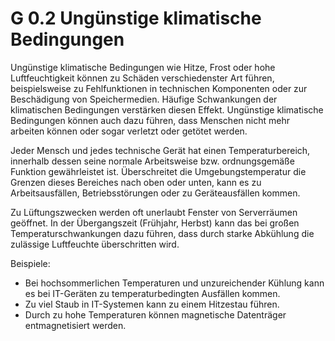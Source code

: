 G 0.2 Ungünstige klimatische Bedingungen
========================================

Ungünstige klimatische Bedingungen wie Hitze, Frost oder hohe Luftfeuchtigkeit können zu Schäden verschiedenster Art führen, beispielsweise zu Fehlfunktionen in technischen Komponenten oder zur Beschädigung von Speichermedien. Häufige Schwankungen der klimatischen Bedingungen verstärken diesen Effekt. Ungünstige klimatische Bedingungen können auch dazu führen, dass Menschen nicht mehr arbeiten können oder sogar verletzt oder getötet werden.

Jeder Mensch und jedes technische Gerät hat einen Temperaturbereich, innerhalb dessen seine normale Arbeitsweise bzw. ordnungsgemäße Funktion gewährleistet ist. Überschreitet die Umgebungstemperatur die Grenzen dieses Bereiches nach oben oder unten, kann es zu Arbeitsausfällen, Betriebsstörungen oder zu Geräteausfällen kommen.

Zu Lüftungszwecken werden oft unerlaubt Fenster von Serverräumen geöffnet. In der Übergangszeit (Frühjahr, Herbst) kann das bei großen Temperaturschwankungen dazu führen, dass durch starke Abkühlung die zulässige Luftfeuchte überschritten wird.

Beispiele:

* Bei hochsommerlichen Temperaturen und unzureichender Kühlung kann es bei IT-Geräten zu temperaturbedingten Ausfällen kommen.
* Zu viel Staub in IT-Systemen kann zu einem Hitzestau führen.
* Durch zu hohe Temperaturen können magnetische Datenträger entmagnetisiert werden.
